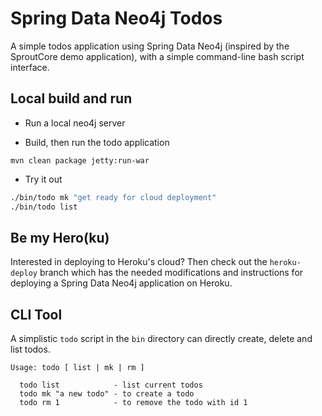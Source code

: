 Spring Data Neo4j Todos
=======================

A simple todos application using Spring Data Neo4j (inspired by the SproutCore demo application),
with a simple command-line bash script interface.

Local build and run
-------------------

* Run a local neo4j server

* Build, then run the todo application

`mvn clean package jetty:run-war`

* Try it out

```bash
./bin/todo mk "get ready for cloud deployment"
./bin/todo list
```

Be my Hero(ku)
--------------
Interested in deploying to Heroku's cloud? Then check out the `heroku-deploy` branch
which has the needed modifications and instructions for deploying a Spring Data Neo4j
application on Heroku.

CLI Tool
--------

A simplistic `todo` script in the `bin` directory can directly create, delete and list todos.

    Usage: todo [ list | mk | rm ]

      todo list            - list current todos
      todo mk "a new todo" - to create a todo
      todo rm 1            - to remove the todo with id 1

